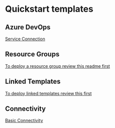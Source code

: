 # Quickstart templates


## Azure DevOps
[Service Connection](/AzureDevOps/readMe.md)

## Resource Groups
[To deploy a resource group review this readme first](/Artifacts/Resource-Group.md)

## Linked Templates
[To deploy linked templates review this first](/Deploy/readme.md)

## Connectivity
[Basic Connectivity](/Connectivity/readme.md)
